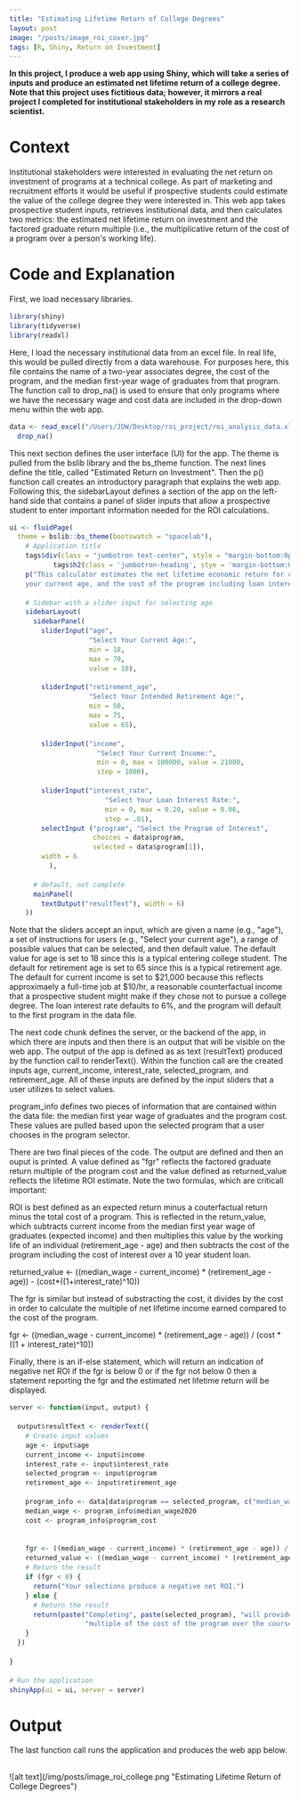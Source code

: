 ```yaml
---
title: "Estimating Lifetime Return of College Degrees"
layout: post
image: "/posts/image_roi_cover.jpg"
tags: [R, Shiny, Return on Investment]
---
```

**In this project, I produce a web app using Shiny, which will take a series of inputs and produce an estimated net lifetime return of a college degree. Note that this project uses fictitious data; however, it mirrors a real project I completed for institutional stakeholders in my role as a research scientist.**

# Context

Institutional stakeholders were interested in evaluating the net return on investment of programs at a technical college. As part of marketing and recruitment efforts it would be useful if prospective students could estimate the value of the college degree they were interested in. This web app takes prospective student inputs, retrieves institutional data, and then calculates two metrics: the estimated net lifetime return on investment and the factored graduate return multiple (i.e., the multiplicative return of the cost of a program over a person's working life). 

# Code and Explanation

First, we load necessary libraries. 

```r
library(shiny)
library(tidyverse)
library(readxl)
```

Here, I load the necessary institutional data from an excel file. In real life, this would be pulled directly from a data warehouse. For purposes here, this file contains the name of a two-year associates degree, the cost of the program, and the median first-year wage of graduates from that program. The function call to drop_na() is used to ensure that only programs where we have the necessary wage and cost data are included in the drop-down menu within the web app. 

```r
data <- read_excel("/Users/JDW/Desktop/roi_project/roi_analysis_data.xlsx") |>
  drop_na()
```

This next section defines the user interface (UI) for the app. The theme is pulled from the bslib library and the bs_theme function. The next lines define the title, called "Estimated Return on Investment". Then the p() function call creates an introductory paragraph that explains the web app. Following this, the sidebarLayout defines a section of the app on the left-hand side that contains a panel of slider inputs that allow a prospective student to enter important information needed for the ROI calculations. 

```r
ui <- fluidPage(
  theme = bslib::bs_theme(bootswatch = "spacelab"),
    # Application title
    tags$div(class = "jumbotron text-center", style = "margin-bottom:0px;margin-top:0px",
           tags$h2(class = 'jumbotron-heading', stye = 'margin-bottom:0px;margin-top:0px', 'Estimated Return on Investment')),
    p("This calculator estimates the net lifetime economic return for completing a program at Fictitious College. The estimator takes into account your current (or counterfactual) income, the median first year earnings of graduates from the program, 
    your current age, and the cost of the program including loan interest, if applicable."),

    # Sidebar with a slider input for selecting age
    sidebarLayout(
      sidebarPanel(
        sliderInput("age",
                    "Select Your Current Age:",
                    min = 18,
                    max = 70,
                    value = 18),
        
        sliderInput("retirement_age",
                    "Select Your Intended Retirement Age:",
                    min = 50,
                    max = 75,
                    value = 65),
      
        sliderInput("income", 
                      "Select Your Current Income:",
                      min = 0, max = 100000, value = 21000,
                      step = 1000),
        
        sliderInput("interest_rate", 
                        "Select Your Loan Interest Rate:",
                        min = 0, max = 0.20, value = 0.06,
                        step = .01),
        selectInput ("program", "Select the Program of Interest",
                     choices = data$program,
                     selected = data$program[1]),
        width = 6
          ),
      
      # default, not complete
      mainPanel(
        textOutput("resultText"), width = 6)
    ))
```

Note that the sliders accept an input, which are given a name (e.g., "age"), a set of instructions for users (e.g., "Select your current age"), a range of possible values that can be selected, and then default value. The default value for age is set to 18 since this is a typical entering college student. The default for retirement age is set to 65 since this is a typical retirement age. The default for current income is set to $21,000 because this reflects approximaely a full-time job at $10/hr, a reasonable counterfactual income that a prospective student might make if they chose not to pursue a college degree. The loan interest rate defaults to 6%, and the program will default to the first program in the data file. 

The next code chunk defines the server, or the backend of the app, in which there are inputs and then there is an output that will be visible on the web app. The output of the app is defined as as text (resultText) produced by the function call to renderText(). Within the function call are the created inputs age, current_income, interest_rate, selected_program, and retirement_age. All of these inputs are defined by the input sliders that a user utilizes to select values. 

program_info defines two pieces of information that are contained within the data file: the median first year wage of graduates and the program cost. These values are pulled based upon the selected program that a user chooses in the program selector. 

There are two final pieces of the code. The output are defined and then an ouput is printed. A value defined as "fgr" reflects the factored graduate return multiple of the program cost and the value defined as returned_value reflects the lifetime ROI estimate. Note the two formulas, which are criticall important: 

ROI is best defined as an expected return minus a couterfactual return minus the total cost of a program. This is reflected in the return_value, which subtracts current income from the median first year wage of graduates (expected income) and then multiplies this value by the working life of an individual (retirement_age - age) and then subtracts the cost of the program including the cost of interest over a 10 year student loan.

returned_value <- ((median_wage - current_income) * (retirement_age - age)) - (cost*((1+interest_rate)^10)) 

The fgr is similar but instead of substracting the cost, it divides by the cost in order to calculate the multiple of net lifetime income earned compared to the cost of the program.

fgr <- ((median_wage - current_income) * (retirement_age - age)) / (cost * ((1 + interest_rate)^10))

Finally, there is an if-else statement, which will return an indication of negative net ROI if the fgr is below 0 or if the fgr not below 0 then a statement reporting the fgr and the estimated net lifetime return will be displayed. 

```r
server <- function(input, output) {

  output$resultText <- renderText({
    # Create input values
    age <- input$age
    current_income <- input$income
    interest_rate <- input$interest_rate
    selected_program <- input$program
    retirement_age <- input$retirement_age
    
    program_info <- data[data$program == selected_program, c("median_wage2020", "program_cost")]
    median_wage <- program_info$median_wage2020
    cost <- program_info$program_cost
    
    
    fgr <- ((median_wage - current_income) * (retirement_age - age)) / (cost * ((1 + interest_rate)^10))
    returned_value <- ((median_wage - current_income) * (retirement_age - age)) - (cost*((1+interest_rate)^10)) 
    # Return the result
    if (fgr < 0) {
      return("Your selections produce a negative net ROI.")
    } else {
      # Return the result
      return(paste("Completing", paste(selected_program), "will provide an estimated net lifetime return on investment of", paste0("$", round(returned_value), "."), "This return reflects a", paste(round(fgr, 2)), 
                   "multiple of the cost of the program over the course of your working life."))
    }
  })
  
}

# Run the application 
shinyApp(ui = ui, server = server)
```
# Output 

The last function call runs the application and produces the web app below. 

<br>
![alt text](/img/posts/image_roi_college.png "Estimating Lifetime Return of College Degrees")
<br>
